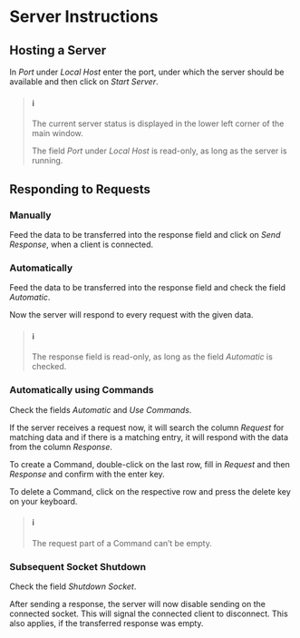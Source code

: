 # Server Instructions

## Hosting a Server

In *Port* under *Local Host* enter the port, under which the server should be available and then click on *Start Server*.

>#### :information_source:
>
>The current server status is displayed in the lower left corner of the main window.
>
>The field *Port* under *Local Host* is read-only, as long as the server is running.

## Responding to Requests

### Manually

Feed the data to be transferred into the response field and click on *Send Response*, when a client is connected.

### Automatically

Feed the data to be transferred into the response field and check the field *Automatic*.

Now the server will respond to every request with the given data.

>#### :information_source:
>
>The response field is read-only, as long as the field *Automatic* is checked.

### Automatically using Commands

Check the fields *Automatic* and *Use Commands*.

If the server receives a request now, it will search the column *Request* for matching data and if there is a matching entry, it will respond with the data from the column *Response*.

To create a Command, double-click on the last row, fill in *Request* and then *Response* and confirm with the enter key.

To delete a Command, click on the respective row and press the delete key on your keyboard.

>#### :information_source:
>
>The request part of a Command can’t be empty.

### Subsequent Socket Shutdown

Check the field *Shutdown Socket*.

After sending a response, the server will now disable sending on the connected socket. This will signal the connected client to disconnect. This also applies, if the transferred response was empty.
